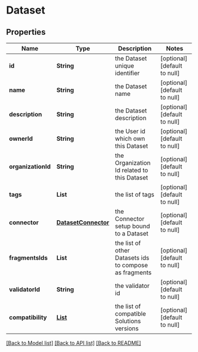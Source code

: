 # Dataset
## Properties

Name | Type | Description | Notes
------------ | ------------- | ------------- | -------------
**id** | **String** | the Dataset unique identifier | [optional] [default to null]
**name** | **String** | the Dataset name | [optional] [default to null]
**description** | **String** | the Dataset description | [optional] [default to null]
**ownerId** | **String** | the User id which own this Dataset | [optional] [default to null]
**organizationId** | **String** | the Organization Id related to this Dataset | [optional] [default to null]
**tags** | **List** | the list of tags | [optional] [default to null]
**connector** | [**DatasetConnector**](DatasetConnector.md) | the Connector setup bound to a Dataset | [optional] [default to null]
**fragmentsIds** | **List** | the list of other Datasets ids to compose as fragments | [optional] [default to null]
**validatorId** | **String** | the validator id | [optional] [default to null]
**compatibility** | [**List**](DatasetCompatibility.md) | the list of compatible Solutions versions | [optional] [default to null]

[[Back to Model list]](../README.md#documentation-for-models) [[Back to API list]](../README.md#documentation-for-api-endpoints) [[Back to README]](../README.md)

